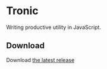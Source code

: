 # Tronic

Writing productive utility in JavaScript.

## Download

Download [the latest release](https://github.com/djyde/tronic/releases/latest)